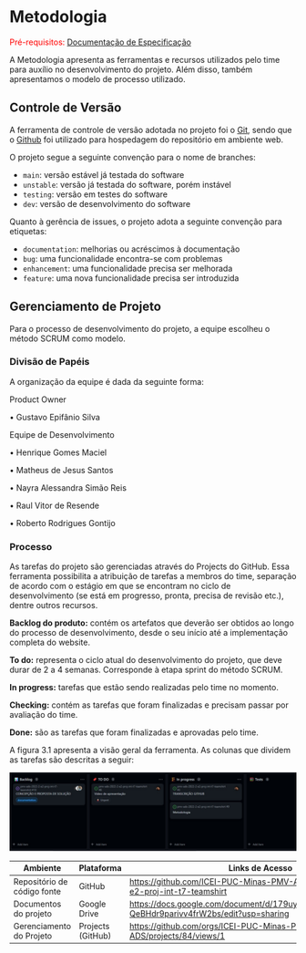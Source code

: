 # Metodologia

<span style="color:red">Pré-requisitos: <a href="2-Especificação do Projeto.md"> Documentação de Especificação</a></span>

A Metodologia apresenta as ferramentas e recursos utilizados pelo time para auxílio no desenvolvimento do projeto. Além disso, também apresentamos o modelo de processo utilizado.

## Controle de Versão

A ferramenta de controle de versão adotada no projeto foi o
[Git](https://git-scm.com/), sendo que o [Github](https://github.com)
foi utilizado para hospedagem do repositório em ambiente web.

O projeto segue a seguinte convenção para o nome de branches:

- `main`: versão estável já testada do software
- `unstable`: versão já testada do software, porém instável
- `testing`: versão em testes do software
- `dev`: versão de desenvolvimento do software

Quanto à gerência de issues, o projeto adota a seguinte convenção para
etiquetas:

- `documentation`: melhorias ou acréscimos à documentação
- `bug`: uma funcionalidade encontra-se com problemas
- `enhancement`: uma funcionalidade precisa ser melhorada
- `feature`: uma nova funcionalidade precisa ser introduzida

## Gerenciamento de Projeto
Para o processo de desenvolvimento do projeto, a equipe escolheu o método SCRUM como modelo. 


### Divisão de Papéis 

A organização da equipe é dada da seguinte forma: 

Product Owner

• Gustavo Epifânio Silva

Equipe de Desenvolvimento

• Henrique Gomes Maciel

• Matheus de Jesus Santos

• Nayra Alessandra Simão Reis

• Raul Vitor de Resende

• Roberto Rodrigues Gontijo 

### Processo

As tarefas do projeto são gerenciadas através do Projects do GitHub. Essa ferramenta possibilita a atribuição de tarefas a membros do time, separação de acordo com o estágio em que se encontram no ciclo de desenvolvimento (se está em progresso, pronta, precisa de revisão etc.), dentre outros recursos.

**Backlog do produto:** contém os artefatos que deverão ser obtidos ao longo do processo de desenvolvimento, desde o seu início até a implementação completa do website.

**To do:** representa o ciclo atual do desenvolvimento do projeto, que deve durar de 2 a 4 semanas. Corresponde à etapa sprint do método SCRUM.

**In progress:** tarefas que estão sendo realizadas pelo time no momento.

**Checking:** contém as tarefas que foram finalizadas e precisam passar por avaliação do time.

**Done:** são as tarefas que foram finalizadas e aprovadas pelo time.

 A figura 3.1 apresenta a visão geral da ferramenta. As colunas que dividem as tarefas são descritas a seguir:

<img src= "img/BACKLOG.jpg" />

| Ambiente | Plataforma | Links de Acesso |
|----------|------------|-----------------|
|Repositório de código fonte|GitHub|https://github.com/ICEI-PUC-Minas-PMV-ADS/pmv-ads-2022-2-e2-proj-int-t7-teamshirt | 
|Documentos do projeto|Google Drive| https://docs.google.com/document/d/179uyIOpLCbg94BQGQbjHFp-QeBHdr9parivv4frW2bs/edit?usp=sharing |
|Gerenciamento do Projeto|Projects (GitHub)|https://github.com/orgs/ICEI-PUC-Minas-PMV-ADS/projects/84/views/1 |
